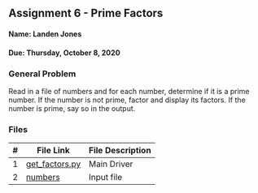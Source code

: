 ## Assignment 6 - Prime Factors
#### Name: Landen Jones
#### Due: Thursday, October 8, 2020

### General Problem
Read in a file of numbers and for each number, determine if it is a prime number.
If the number is not prime, factor and display its factors.
If the number is prime, say so in the output.

### Files

|   #   | File Link | File Description |
| :---: | ----------- | ---------------------- |
|1|<a href="https://github.com/LandenSJones/4663-Cryptography-Jones/blob/master/Assignments/A06/get_factors.py">get_factors.py</a>|Main Driver|
|2|<a href="https://github.com/LandenSJones/4663-Cryptography-Jones/blob/master/Assignments/A06/numbers">numbers</a>|Input file|